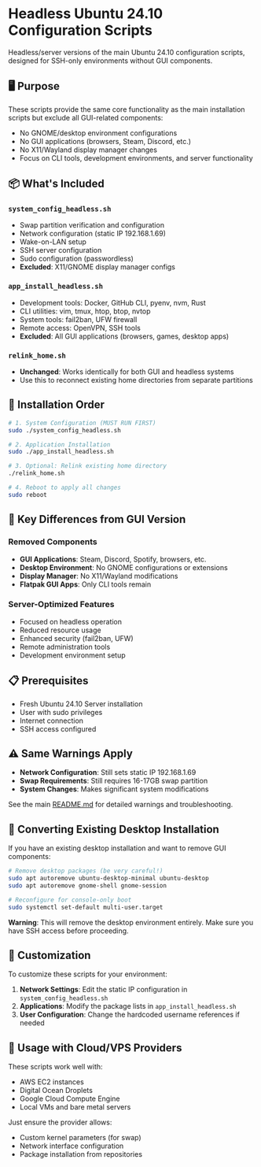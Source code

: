 # Headless Ubuntu 24.10 Configuration Scripts

Headless/server versions of the main Ubuntu 24.10 configuration scripts, designed for SSH-only environments without GUI components.

## 🖥️ Purpose

These scripts provide the same core functionality as the main installation scripts but exclude all GUI-related components:
- No GNOME/desktop environment configurations
- No GUI applications (browsers, Steam, Discord, etc.)
- No X11/Wayland display manager changes
- Focus on CLI tools, development environments, and server functionality

## 📦 What's Included

### `system_config_headless.sh`
- Swap partition verification and configuration
- Network configuration (static IP 192.168.1.69)
- Wake-on-LAN setup
- SSH server configuration
- Sudo configuration (passwordless)
- **Excluded**: X11/GNOME display manager configs

### `app_install_headless.sh`
- Development tools: Docker, GitHub CLI, pyenv, nvm, Rust
- CLI utilities: vim, tmux, htop, btop, nvtop
- System tools: fail2ban, UFW firewall
- Remote access: OpenVPN, SSH tools
- **Excluded**: All GUI applications (browsers, games, desktop apps)

### `relink_home.sh`
- **Unchanged**: Works identically for both GUI and headless systems
- Use this to reconnect existing home directories from separate partitions

## 🚀 Installation Order

```bash
# 1. System Configuration (MUST RUN FIRST)
sudo ./system_config_headless.sh

# 2. Application Installation
sudo ./app_install_headless.sh

# 3. Optional: Relink existing home directory
./relink_home.sh

# 4. Reboot to apply all changes
sudo reboot
```

## 🔧 Key Differences from GUI Version

### Removed Components
- **GUI Applications**: Steam, Discord, Spotify, browsers, etc.
- **Desktop Environment**: No GNOME configurations or extensions
- **Display Manager**: No X11/Wayland modifications
- **Flatpak GUI Apps**: Only CLI tools remain

### Server-Optimized Features
- Focused on headless operation
- Reduced resource usage
- Enhanced security (fail2ban, UFW)
- Remote administration tools
- Development environment setup

## 📋 Prerequisites

- Fresh Ubuntu 24.10 Server installation
- User with sudo privileges
- Internet connection
- SSH access configured

## ⚠️ Same Warnings Apply

- **Network Configuration**: Still sets static IP 192.168.1.69
- **Swap Requirements**: Still requires 16-17GB swap partition
- **System Changes**: Makes significant system modifications

See the main [README.md](../README.md) for detailed warnings and troubleshooting.

## 🔄 Converting Existing Desktop Installation

If you have an existing desktop installation and want to remove GUI components:

```bash
# Remove desktop packages (be very careful!)
sudo apt autoremove ubuntu-desktop-minimal ubuntu-desktop
sudo apt autoremove gnome-shell gnome-session

# Reconfigure for console-only boot
sudo systemctl set-default multi-user.target
```

**Warning**: This will remove the desktop environment entirely. Make sure you have SSH access before proceeding.

## 📝 Customization

To customize these scripts for your environment:

1. **Network Settings**: Edit the static IP configuration in `system_config_headless.sh`
2. **Applications**: Modify the package lists in `app_install_headless.sh`
3. **User Configuration**: Change the hardcoded username references if needed

## 🔗 Usage with Cloud/VPS Providers

These scripts work well with:
- AWS EC2 instances
- Digital Ocean Droplets
- Google Cloud Compute Engine
- Local VMs and bare metal servers

Just ensure the provider allows:
- Custom kernel parameters (for swap)
- Network interface configuration
- Package installation from repositories 